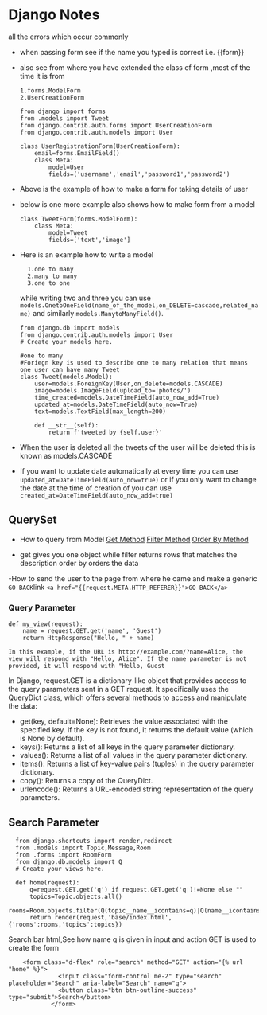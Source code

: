 
# Django Notes

all the errors which occur commonly

- when passing form see if the name you typed is correct i.e. {{form}}

- also see from where you have extended the class of form ,most of the time it is from 
    
      1.forms.ModelForm
      2.UserCreationForm


    
    ```
    from django import forms
    from .models import Tweet
    from django.contrib.auth.forms import UserCreationForm
    from django.contrib.auth.models import User

   class UserRegistrationForm(UserCreationForm):
        email=forms.EmailField()
        class Meta:
            model=User
            fields=('username','email','password1','password2')

- Above is the example of how to make a form for taking details of user


- below is one more example also shows how to make form from a model
    ```
    class TweetForm(forms.ModelForm):
        class Meta:
            model=Tweet
            fields=['text','image']

- Here is an example how to write a model 

        1.one to many
        2.many to many
        3.one to one
    while writing two and three you can use ```models.OnetoOneField(name_of_the_model,on_DELETE=cascade,related_name)```
    and similarly ```models.ManytoManyField()```.

    ```
    from django.db import models
    from django.contrib.auth.models import User
    # Create your models here.

    #one to many
    #Foriegn key is used to describe one to many relation that means one user can have many Tweet
    class Tweet(models.Model):
        user=models.ForeignKey(User,on_delete=models.CASCADE)
        image=models.ImageField(upload_to='photos/')
        time_created=models.DateTimeField(auto_now_add=True)
        updated_at=models.DateTimeField(auto_now=True)
        text=models.TextField(max_length=200)

        def __str__(self):
            return f'tweeted by {self.user}'
- When the user is deleted all the tweets of the user will be deleted this is known as models.CASCADE 
- If you want to update date automatically at every time you can use ```updated_at=DateTimeField(auto_now=true)``` or if you only want to change the date at the time of creation of you can use ```created_at=DateTimeField(auto_now_add=true)```


## QuerySet 
- How to query from Model
[Get Method](https://www.w3schools.com/django/django_queryset_get.php)
[Filter Method](https://www.w3schools.com/django/django_queryset_filter.php)
[Order By Method](https://www.w3schools.com/django/django_queryset_orderby.php)

- get gives you one object while filter returns rows that matches the description order by orders the  data

-How to send the user to the page from where he came and make a generic ```GO BACK```link
    ```
    <a href="{{request.META.HTTP_REFERER}}">GO BACK</a>
    ```

### Query Parameter
    
    def my_view(request):
        name = request.GET.get('name', 'Guest')
        return HttpResponse("Hello, " + name)
    
    In this example, if the URL is http://example.com/?name=Alice, the view will respond with "Hello, Alice". If the name parameter is not provided, it will respond with "Hello, Guest

In Django, request.GET is a dictionary-like object that provides access to the query parameters sent in a GET request.
It specifically uses the QueryDict class, which offers several methods to access and manipulate the data:
- get(key, default=None): Retrieves the value associated with the specified key. If the key is not found, it returns the default value (which is None by default).
- keys(): Returns a list of all keys in the query parameter dictionary.
- values(): Returns a list of all values in the query parameter dictionary.
- items(): Returns a list of key-value pairs (tuples) in the query parameter dictionary.
- copy(): Returns a copy of the QueryDict.
- urlencode(): Returns a URL-encoded string representation of the query parameters.

## Search Parameter
  ```
    from django.shortcuts import render,redirect
    from .models import Topic,Message,Room
    from .forms import RoomForm
    from django.db.models import Q
    # Create your views here.
 
    def home(request):
        q=request.GET.get('q') if request.GET.get('q')!=None else ""
        topics=Topic.objects.all()
        rooms=Room.objects.filter(Q(topic__name__icontains=q)|Q(name__icontains=q)|Q(host__username__icontains=q))
        return render(request,'base/index.html',{'rooms':rooms,'topics':topics})
  ```
Search bar html,See how name q is given in input and action GET is used to create the form
```
    <form class="d-flex" role="search" method="GET" action="{% url "home" %}">
              <input class="form-control me-2" type="search" placeholder="Search" aria-label="Search" name="q">
              <button class="btn btn-outline-success" type="submit">Search</button>
            </form>
